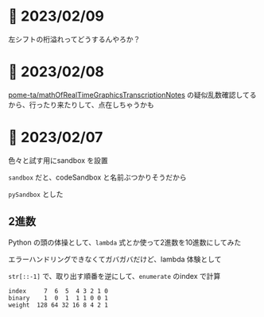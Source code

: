 # 📝 2023/02/09

左シフトの桁溢れってどうするんやろか？

# 📝 2023/02/08


[pome-ta/mathOfRealTimeGraphicsTranscriptionNotes](https://github.com/pome-ta/mathOfRealTimeGraphicsTranscriptionNotes) の疑似乱数確認してるから、行ったり来たりして、点在しちゃうかも



# 📝 2023/02/07

色々と試す用にsandbox を設置

`sandbox` だと、codeSandbox と名前ぶつかりそうだから


`pySandbox` とした

## 2進数

Python の頭の体操として、`lambda` 式とか使って2進数を10進数にしてみた

エラーハンドリングできなくてガバガバだけど、lambda 体験として


`str[::-1]` で、取り出す順番を逆にして、`enumerate` のindex で計算


```
index     7  6  5  4 3 2 1 0
binary    1  0  1  1 1 0 0 1
weight  128 64 32 16 8 4 2 1

```
